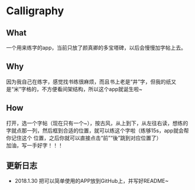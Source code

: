 # Calligraphy  

## What
一个用来练字的app，当前只放了颜真卿的多宝塔碑，以后会慢慢加字帖上去。  

## Why
因为我自己在练字，感觉找书练很麻烦，而且书上老是“井”字，但我的纸又是“米”字格的，不方便看间架结构，所以这个app就诞生啦~  

## How  
打开，选一个字帖（现在只有一个~），按古风，从上到下，从左往右读，想练的字就点那一列，然后框到合适的位置，就可以练这个字啦（练够15s，app就会帮你记住这个
位置，之后你就可以直接点击“前”“後”跳到对应位置了）  
加油，写一手好字！！！

## 更新日志  
 
 * 2018.1.30 把可以简单使用的APP放到GitHub上，并写好README~
